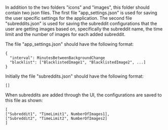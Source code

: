 In addition to the two folders "icons" and "images", this folder should contain 
two json files. The first file "app_settings.json" is used for saving the user
specific settings for the application. The second file "subreddits.json" is used 
for saving the subreddit configurations that the user are getting images based on, 
specifically the subreddit name, the time limit and the number of images for 
each added subreddit.

The file "app_settings.json" should have the following format:
```
{
  "interval": MinutesBetweenBackgroundChange
  "blacklist": ["BlacklistedImage1", "BlacklistedImage2", ...]
}
```

Initially the file "subreddits.json" should have the following format:
```
[]
```
When subreddits are added through the UI, the configurations are saved to this file as shown:
```
[
["Subreddit1", "TimeLimit1", NumberOfImages1],
["Subreddit2", "TimeLimit2", NumberOfImages2]
]
```